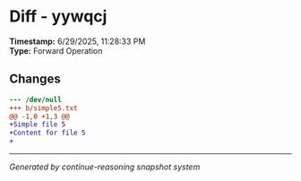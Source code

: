 # Diff - yywqcj

**Timestamp:** 6/29/2025, 11:28:33 PM  
**Type:** Forward Operation

## Changes

```diff
--- /dev/null
+++ b/simple5.txt
@@ -1,0 +1,3 @@
+Simple file 5
+Content for file 5
+
```

---
*Generated by continue-reasoning snapshot system*
